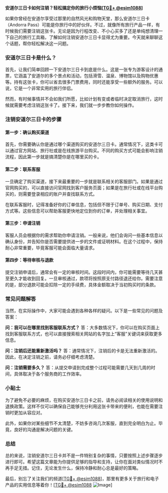 **安道尔三日卡如何注销？轻松搞定你的旅行小烦恼[[TG💪+ @esim1088](https://t.me/s/esim1088)]**

如果你曾经在安道尔享受过那里的自然风光和购物天堂，那么安道尔三日卡（Andorra Pass）可能是你旅行中的好伙伴。不过，就像所有旅行产品一样，有时候我们需要注销这张卡。无论是因为行程改变、不小心买多了还是单纯想清理一下自己的旅行工具箱，了解如何注销安道尔三日卡显得尤为重要。今天就来聊聊这个话题，帮你轻松解决这一问题。

### 安道尔三日卡是什么？

首先，让我们简单回顾一下安道尔三日卡到底是什么。这是一张专为游客设计的通票，它涵盖了安道尔的多个景点和活动，包括滑雪、温泉、博物馆以及购物优惠等。持有这张卡，你可以省去很多门票费用，同时还能享受一些额外的服务。可以说，它是一个非常实用的旅行伴侣。

然而，有时候事情并不会如我们所愿，比如计划有变或者临时决定取消旅行，这时候就需要考虑注销这张卡了。接下来，我们就一步步教你如何操作。

### 注销安道尔三日卡的步骤

#### 第一步：确认购买渠道

首先，你需要确认你是通过哪个渠道购买的安道尔三日卡。通常情况下，这类卡可以通过官方网站、旅行社或是在线旅游平台购买。不同的购买方式可能会影响注销流程，因此第一步就是搞清楚你是在哪里买的卡。

#### 第二步：联系客服

一旦确定了购买渠道，接下来最重要的一步就是联系相关的客服部门。如果是通过官网购买的，可以直接访问官网找到客户服务页面；如果是在旅行社或在线平台购买的，则需要登录相应的账户并查找联系方式。

在联系客服时，记得准备好你的订单信息，包括但不限于订单号、购买日期、支付方式等。这些信息可以帮助客服更快地定位到你的订单，并处理相关事宜。

#### 第三步：申请注销

客服人员会根据你的需求帮助你申请注销。一般来说，他们会询问一些基本信息以确认身份，并告知你是否需要提供进一步的文件或证明材料。在这个过程中，保持耐心非常重要，毕竟客服可能会面临大量请求。

#### 第四步：等待审核与退款

提交注销申请后，通常会有一定的审核时间。这段时间内，你可能需要等待几天甚至更久才能收到回复。一旦审核通过，款项将按照原支付路径退还给你。需要注意的是，部分退款可能会扣除一定的手续费，具体金额取决于当初购买时的条款。

### 常见问题解答

当然，在实际操作中，大家可能会遇到各种各样的疑问。以下是一些常见的问题及答案：

**问：我可以在哪里找到客服联系方式？**
答：大多数情况下，你可以在购买页面上找到客服联系方式，也可以直接搜索相关网站的名字加上“客服”关键词来获取更多信息。

**问：注销后还能重新激活吗？**
答：通常情况下，注销后的卡是无法重新激活的。因此，在决定注销之前，请务必仔细考虑清楚。

**问：注销需要多久？**
答：从提交申请到完成整个过程可能需要几天到几周的时间，具体取决于各个服务商的工作效率。

### 小贴士

为了避免不必要的麻烦，在购买安道尔三日卡之前，请务必阅读相关的使用说明和退换政策。这样不仅可以确保自己能够充分利用这张卡带来的便利，也能在需要注销时更加从容应对。

此外，如果你对某些细节不太清楚，不妨多咨询几次客服，直到完全明白为止。毕竟，良好的沟通是解决问题的关键。

### 总结

总的来说，注销安道尔三日卡并不是一件特别复杂的事情，只要按照上述步骤逐步进行即可。希望这篇文章能为你提供足够的指导和支持，让你在面对类似情况时不再手足无措。记住，无论发生什么，保持冷静和耐心总是最好的策略。

最后，别忘了关注我们的频道[[TG💪+ @esim1088](https://t.me/s/esim1088)]，那里有更多关于旅行和电子产品的实用信息等着你！[[TG💪+ @esim1088](https://t.me/s/esim1088) ![Image](https://i.postimg.cc/4NQfJmqS/Snipaste-2025-05-13-00-14-12.png)]